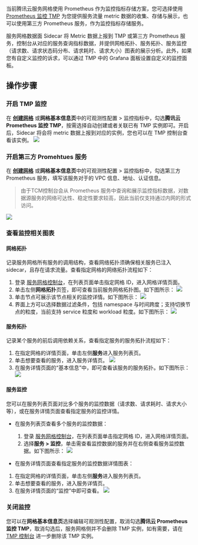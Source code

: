 当前腾讯云服务网格使用 Prometheus 作为监控指标存储方案，您可选择使用 [Prometheus 监控 TMP](https://cloud.tencent.com/document/product/457/71896) 为您提供服务流量 metric 数据的收集、存储与展示，也可以使用第三方 Prometheus 服务，作为监控指标存储服务。

服务网格数据面 Sidecar 将 Metric 数据上报到 TMP 或第三方 Prometheus 服务，控制台从对应的服务查询指标数据，并提供网格拓扑、服务拓扑、服务监控（请求数、请求状态码分布、请求耗时、请求大小）图表的展示分析。此外，如果您有自定义监控的诉求，可以通过 TMP 中的 Grafana 面板设置自定义的监控面板。

## 操作步骤


### 开启 TMP 监控
在 [**创建网格**](https://cloud.tencent.com/document/product/1261/62958) 或**网格基本信息页**中的可观测性配置 >  监控指标中，勾选**腾讯云 Prometheus 监控 TMP**，按需选择自动创建或者关联已有 TMP 实例即可。开启后，Sidecar 将会将 metric 数据上报到对应的实例，您也可以在 TMP 控制台查看该实例。
![](https://qcloudimg.tencent-cloud.cn/raw/064b68e13ee610b9f1b491e41dbdfbc2.png)

### 开启第三方 Promehtues 服务
在 [**创建网格**](https://cloud.tencent.com/document/product/1261/62958) 或**网格基本信息页**中的可观测性配置 >  监控指标中，勾选第三方 Prometheus 服务，填写该服务对于的 VPC 信息、地址、认证信息。
> 由于TCM控制台会从 Prometheus 服务中查询和展示监控指标数据，对数据源服务的网络可达性、稳定性要求较高，因此当前仅支持通过内网的形式访问。
> 
![](https://qcloudimg.tencent-cloud.cn/raw/20b6d37040aa83341199c26db5b26c3c.png)

### 查看监控相关图表
#### 网格拓扑
记录服务网格所有服务的调用结构，查看网络拓扑须确保相关服务已注入 sidecar，且存在请求流量。查看指定网格的网络拓扑流程如下：
1. 登录 [服务网格控制台](https://console.cloud.tencent.com/tke2/mesh)，在列表页面单击指定网格 ID，进入网格详情页面。
2. 单击左侧**网格拓扑**页签，即可查看当前服务网格拓扑图。如下图所示：
![](https://qcloudimg.tencent-cloud.cn/raw/1eaf3b71d5d36af87c91bc07f78a167e.png)
3. 单击节点可展示该节点相关的监控详情。如下图所示：
![](https://qcloudimg.tencent-cloud.cn/raw/3afd6e9a651775192e59a68166dd88ff.png)
4. 界面上方可以选择数据过滤条件，包括 namespace 与时间跨度；支持切换节点的粒度，当前支持 service 粒度和 workload 粒度。如下图所示：
![](https://main.qcloudimg.com/raw/3f091e8c0ca0c98f23b59d5ba6fc81d3.png)

#### 服务拓扑
记录某个服务的前后调用依赖关系，查看指定服务的服务拓扑流程如下：

1. 在指定网格的详情页面，单击左侧**服务**进入服务列表页。
2. 单击想要查看的服务，进入服务详情页。
![](https://qcloudimg.tencent-cloud.cn/raw/786e24f78b11fc23a9d3dc8849260662.png)
3. 在服务详情页面的“基本信息”中，即可查看该服务的服务拓扑。如下图所示：
![](https://main.qcloudimg.com/raw/031055264e7fba1cfffc0b4942c25bf4.png)

#### 服务监控
您可以在服务列表页面对比多个服务的监控数据（请求数、请求耗时、请求大小等），或在服务详情页面查看指定服务的监控详情。

- 在服务列表页查看多个服务的监控数据：
	1. 登录 [服务网格控制台](https://console.cloud.tencent.com/tke2/mesh)，在列表页面单击指定网格 ID，进入网格详情页面。
	2. 选择**服务 > 监控**，单击需查看监控数据的服务并在右侧查看服务监控数据。如下图所示：
  ![](https://qcloudimg.tencent-cloud.cn/raw/cfbfd88bb869170077255591245b6afe.png)


  
- 在服务详情页面查看指定服务的监控数据详情图表：
 1. 在指定网格的详情页面，单击左侧**服务**进入服务列表页。
 2. 单击想要查看的服务，进入服务详情页。
 3. 在服务详情页面的“监控”中即可查看。
![](https://main.qcloudimg.com/raw/e77e2471a8e82231327c6ac37b1b9778.png)

### 关闭监控

您可以在**网格基本信息页**选择编辑可观测性配置，取消勾选**腾讯云 Prometheus 监控 TMP**，取消勾选后，服务网格侧并不会删除 TMP 实例，如有需要，请在 [TMP 控制台](https://console.cloud.tencent.com/tke2/prometheus2/list?rid=4) 进一步删除该 TMP 实例。
